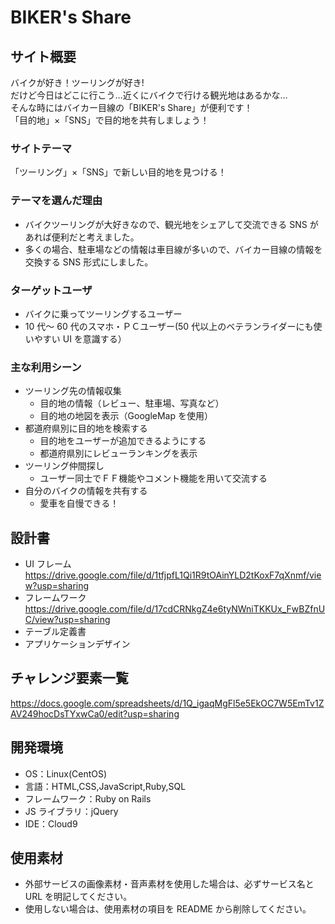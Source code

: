 # BIKER's Share

## サイト概要

バイクが好き！ツーリングが好き!<br>
だけど今日はどこに行こう…近くにバイクで行ける観光地はあるかな…<br>
そんな時にはバイカー目線の「BIKER's Share」が便利です！<br>
「目的地」×「SNS」で目的地を共有しましょう！

### サイトテーマ

「ツーリング」×「SNS」で新しい目的地を見つける！

### テーマを選んだ理由

- バイクツーリングが大好きなので、観光地をシェアして交流できる SNS があれば便利だと考えました。
- 多くの場合、駐車場などの情報は車目線が多いので、バイカー目線の情報を交換する SNS 形式にしました。

### ターゲットユーザ

- バイクに乗ってツーリングするユーザー
- 10 代～ 60 代のスマホ・ＰＣユーザー(50 代以上のベテランライダーにも使いやすい UI を意識する）

### 主な利用シーン

- ツーリング先の情報収集
  - 目的地の情報（レビュー、駐車場、写真など）
  - 目的地の地図を表示（GoogleMap を使用）
- 都道府県別に目的地を検索する
  - 目的地をユーザーが追加できるようにする
  - 都道府県別にレビューランキングを表示
- ツーリング仲間探し
  - ユーザー同士でＦＦ機能やコメント機能を用いて交流する
- 自分のバイクの情報を共有する
  - 愛車を自慢できる！

## 設計書

- UI フレーム https://drive.google.com/file/d/1tfjpfL1Qi1R9tOAinYLD2tKoxF7qXnmf/view?usp=sharing
- フレームワーク　https://drive.google.com/file/d/17cdCRNkgZ4e6tyNWniTKKUx_FwBZfnUC/view?usp=sharing
- テーブル定義書
- アプリケーションデザイン

## チャレンジ要素一覧

https://docs.google.com/spreadsheets/d/1Q_igaqMgFl5e5EkOC7W5EmTv1ZAV249hocDsTYxwCa0/edit?usp=sharing

## 開発環境

- OS：Linux(CentOS)
- 言語：HTML,CSS,JavaScript,Ruby,SQL
- フレームワーク：Ruby on Rails
- JS ライブラリ：jQuery
- IDE：Cloud9

## 使用素材

- 外部サービスの画像素材・音声素材を使用した場合は、必ずサービス名と URL を明記してください。
- 使用しない場合は、使用素材の項目を README から削除してください。
